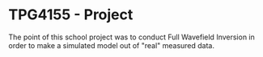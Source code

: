 # TPG4155 - Project

The point of this school project was to conduct Full Wavefield Inversion in order to make a simulated model out of "real" measured data.
